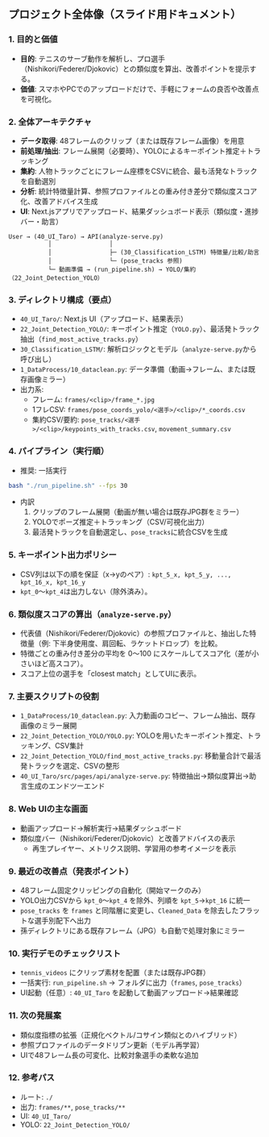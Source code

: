 ## プロジェクト全体像（スライド用ドキュメント）

### 1. 目的と価値
- **目的**: テニスのサーブ動作を解析し、プロ選手（Nishikori/Federer/Djokovic）との類似度を算出、改善ポイントを提示する。
- **価値**: スマホやPCでのアップロードだけで、手軽にフォームの良否や改善点を可視化。

### 2. 全体アーキテクチャ
- **データ取得**: 48フレームのクリップ（または既存フレーム画像）を用意
- **前処理/抽出**: フレーム展開（必要時）、YOLOによるキーポイント推定＋トラッキング
- **集約**: 人物トラックごとにフレーム座標をCSVに統合、最も活発なトラックを自動選別
- **分析**: 統計特徴量計算、参照プロファイルとの重み付き差分で類似度スコア化、改善アドバイス生成
- **UI**: Next.jsアプリでアップロード、結果ダッシュボード表示（類似度・進捗バー・助言）

```text
User → (40_UI_Taro) → API(analyze-serve.py)
           │                │
           │                ├─ (30_Classification_LSTM) 特徴量/比較/助言
           │                └─ (pose_tracks 参照)
           └─ 動画準備 → (run_pipeline.sh) → YOLO/集約（22_Joint_Detection_YOLO）
```

### 3. ディレクトリ構成（要点）
- `40_UI_Taro/`: Next.js UI（アップロード、結果表示）
- `22_Joint_Detection_YOLO/`: キーポイント推定（`YOLO.py`）、最活発トラック抽出（`find_most_active_tracks.py`）
- `30_Classification_LSTM/`: 解析ロジックとモデル（`analyze-serve.py`から呼び出し）
- `1_DataProcess/10_dataclean.py`: データ準備（動画→フレーム、または既存画像ミラー）
- 出力系:
  - フレーム: `frames/<clip>/frame_*.jpg`
  - 1フレCSV: `frames/pose_coords_yolo/<選手>/<clip>/*_coords.csv`
  - 集約CSV/要約: `pose_tracks/<選手>/<clip>/keypoints_with_tracks.csv`, `movement_summary.csv`

### 4. パイプライン（実行順）
- 推奨: 一括実行
```bash
bash "./run_pipeline.sh" --fps 30
```
- 内訳
  1) クリップのフレーム展開（動画が無い場合は既存JPG群をミラー）
  2) YOLOでポーズ推定＋トラッキング（CSV/可視化出力）
  3) 最活発トラックを自動選定し、`pose_tracks`に統合CSVを生成

### 5. キーポイント出力ポリシー
- CSV列は以下の順を保証（x→yのペア）: `kpt_5_x, kpt_5_y, ..., kpt_16_x, kpt_16_y`
- `kpt_0`〜`kpt_4`は出力しない（除外済み）。

### 6. 類似度スコアの算出（`analyze-serve.py`）
- 代表値（Nishikori/Federer/Djokovic）の参照プロファイルと、抽出した特徴量（例: 下半身使用度、肩回転、ラケットドロップ）を比較。
- 特徴ごとの重み付き差分の平均を 0〜100 にスケールしてスコア化（差が小さいほど高スコア）。
- スコア上位の選手を「closest match」としてUIに表示。

### 7. 主要スクリプトの役割
- `1_DataProcess/10_dataclean.py`: 入力動画のコピー、フレーム抽出、既存画像のミラー展開
- `22_Joint_Detection_YOLO/YOLO.py`: YOLOを用いたキーポイント推定、トラッキング、CSV集計
- `22_Joint_Detection_YOLO/find_most_active_tracks.py`: 移動量合計で最活発トラックを選定、CSVの整形
- `40_UI_Taro/src/pages/api/analyze-serve.py`: 特徴抽出→類似度算出→助言生成のエンドツーエンド

### 8. Web UIの主な画面
- 動画アップロード→解析実行→結果ダッシュボード
- 類似度バー（Nishikori/Federer/Djokovic）と改善アドバイスの表示
  - 再生プレイヤー、メトリクス説明、学習用の参考イメージを表示

### 9. 最近の改善点（発表ポイント）
- 48フレーム固定クリッピングの自動化（開始マークのみ）
- YOLO出力CSVから `kpt_0`〜`kpt_4` を除外、列順を `kpt_5`→`kpt_16` に統一
- `pose_tracks` を `frames` と同階層に変更し、`Cleaned_Data` を除去したフラットな選手別配下へ出力
- 孫ディレクトリにある既存フレーム（JPG）も自動で処理対象にミラー

### 10. 実行デモのチェックリスト
- `tennis_videos` にクリップ素材を配置（または既存JPG群）
- 一括実行: `run_pipeline.sh` → フォルダに出力（`frames`, `pose_tracks`）
- UI起動（任意）: `40_UI_Taro` を起動して動画アップロード→結果確認

### 11. 次の発展案
- 類似度指標の拡張（正規化ベクトル/コサイン類似とのハイブリッド）
- 参照プロファイルのデータドリブン更新（モデル再学習）
- UIで48フレーム長の可変化、比較対象選手の柔軟な追加

### 12. 参考パス
- ルート: `./`
- 出力: `frames/**`, `pose_tracks/**`
- UI: `40_UI_Taro/`
- YOLO: `22_Joint_Detection_YOLO/`


